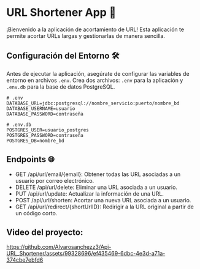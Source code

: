 # URL Shortener App 🚀

¡Bienvenido a la aplicación de acortamiento de URL! Esta aplicación te permite acortar URLs largas y gestionarlas de manera sencilla.

## Configuración del Entorno 🛠️

Antes de ejecutar la aplicación, asegúrate de configurar las variables de entorno en archivos `.env`. Crea dos archivos: `.env` para la aplicación y `.env.db` para la base de datos PostgreSQL.

```
# .env
DATABASE_URL=jdbc:postgresql://nombre_servicio:puerto/nombre_bd
DATABASE_USERNAME=usuario
DATABASE_PASSWORD=contraseña
```
```
# .env.db
POSTGRES_USER=usuario_postgres
POSTGRES_PASSWORD=contraseña
POSTGRES_DB=nombre_bd
```

## Endpoints 🌐

- GET /api/url/email/{email}: Obtener todas las URL asociadas a un usuario por correo electrónico.
- DELETE /api/url/delete: Eliminar una URL asociada a un usuario.
- PUT /api/url/update: Actualizar la información de una URL.
- POST /api/url/shorten: Acortar una nueva URL asociada a un usuario.
- GET /api/url/redirect/{shortUrlID}: Redirigir a la URL original a partir de un código corto.

## Video del proyecto:

https://github.com/Alvarosanchezz3/Api-URL_Shortener/assets/99328696/ef435469-6dbc-4e3d-a71a-374cbe7ebfd6
